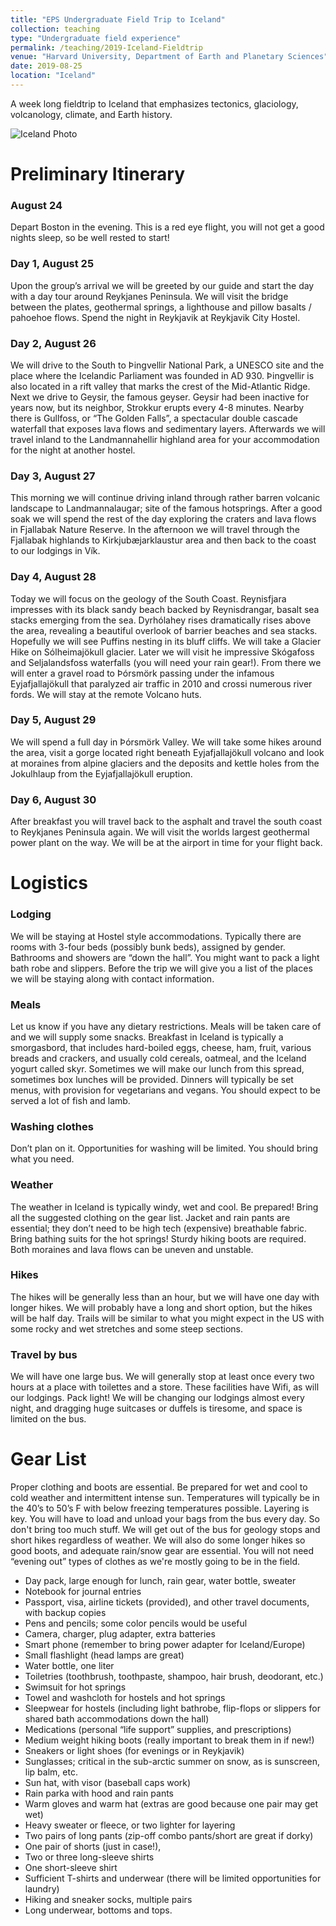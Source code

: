 ```yaml
---
title: "EPS Undergraduate Field Trip to Iceland"
collection: teaching
type: "Undergraduate field experience"
permalink: /teaching/2019-Iceland-Fieldtrip
venue: "Harvard University, Department of Earth and Planetary Sciences"
date: 2019-08-25
location: "Iceland"
---
```


A week long fieldtrip to Iceland that emphasizes tectonics, glaciology, volcanology, climate, and Earth history.

![Iceland Photo](https://bradlipovsky.github.io/images/IcelandPhoto.jpg)
  
# Preliminary Itinerary
### August 24
Depart Boston in the evening.  This is a red eye flight, you will not get a good nights sleep, so be well rested to start!

### Day 1, August 25
Upon the group’s arrival we will be greeted by our guide and start the day with a day tour around Reykjanes Peninsula.  We will visit the bridge between the plates, geothermal springs, a lighthouse and pillow basalts / pahoehoe flows.  Spend the night in Reykjavik at Reykjavik City Hostel.

### Day 2, August 26
We will drive to the South to Þingvellir National Park, a UNESCO site and the place where the Icelandic Parliament was founded in AD 930. Þingvellir is also located in a rift valley that marks the crest of the Mid-Atlantic Ridge. Next we drive to Geysir, the famous geyser. Geysir had been inactive for years now, but its neighbor, Strokkur erupts every 4-8 minutes. Nearby there is Gullfoss, or “The Golden Falls”, a spectacular double cascade waterfall that exposes lava flows and sedimentary layers. Afterwards we will travel inland to the Landmannahellir highland area for your accommodation for the night at another hostel.

### Day 3, August 27
This morning we will continue driving inland through rather barren volcanic landscape to Landmannalaugar; site of the famous hotsprings. After a good soak we will spend the rest of the day exploring the craters and lava flows in Fjallabak Nature Reserve. In the afternoon we will travel through the Fjallabak highlands to Kirkjubæjarklaustur area and then back to the coast to our lodgings in Vík.

### Day 4, August 28
Today we will focus on the geology of the South Coast.  Reynisfjara impresses with its black sandy beach backed by Reynisdrangar, basalt sea stacks emerging from the sea. Dyrhólahey rises dramatically rises above the area, revealing a beautiful overlook of barrier beaches and sea stacks.  Hopefully we will see Puffins nesting in its bluff cliffs.  We will take a Glacier Hike on Sólheimajökull glacier.  Later we will visit he impressive Skógafoss and Seljalandsfoss waterfalls (you will need your rain gear!). From there we will enter a gravel road to Þórsmörk passing under the infamous Eyjafjallajökull that paralyzed air traffic in 2010 and crossi numerous river fords.  We will stay at the remote Volcano huts.

### Day 5, August 29
We will spend a full day in Þórsmörk Valley. We will take some hikes around the area, visit a gorge located right beneath Eyjafjallajökull volcano and look at moraines from alpine glaciers and the deposits and kettle holes from the Jokulhlaup from the Eyjafjallajökull eruption. 

### Day 6, August 30
After breakfast you will travel back to the asphalt and travel the south coast to Reykjanes Peninsula again. We will visit the worlds largest geothermal power plant on the way. We will be at the airport in time for your flight back.


# Logistics

### Lodging
We will be staying at Hostel style accommodations.  Typically there are rooms with 3-four beds (possibly bunk beds), assigned by gender.  Bathrooms and showers are “down the hall”.    You might want to pack a light bath robe and slippers. Before the trip we will give you a list of the places we will be staying along with contact information.

### Meals
Let us know if you have any dietary restrictions.  Meals will be taken care of and we will supply some snacks.  Breakfast in Iceland is typically a smorgasbord, that includes hard-boiled eggs, cheese, ham, fruit, various breads and crackers, and usually cold cereals, oatmeal, and the Iceland yogurt called skyr.  Sometimes we will make our lunch from this spread, sometimes box lunches will be provided.  Dinners will typically be set menus, with provision for vegetarians and vegans.  You should expect to be served a lot of fish and lamb.  

### Washing clothes
Don’t plan on it.  Opportunities for washing will be limited.  You should bring what you need. 

### Weather
The weather in Iceland is typically windy, wet and cool.   Be prepared!  Bring all the suggested clothing on the gear list.  Jacket and rain pants are essential;  they don’t need to be high tech (expensive) breathable fabric.  Bring bathing suits  for the hot springs!  Sturdy hiking boots are required.  Both moraines and lava flows can be uneven and unstable.  

### Hikes
The hikes will be generally less than an hour, but we will have one day with longer hikes.  We will probably have a long and short option, but the hikes will be half day. Trails will be similar to what you might expect in the US with some rocky and wet stretches and some steep sections.

### Travel by bus
We will have one large bus.  We will generally stop at least once every two hours at a place with toilettes and a store.  These facilities have Wifi, as will our lodgings.  Pack light! We will be changing our lodgings almost every night, and dragging huge suitcases or duffels is tiresome, and space is limited on the bus.  



Gear List
==========
Proper clothing and boots are essential. Be prepared for wet and cool to cold weather and intermittent intense sun. Temperatures will typically be in the 40’s to 50’s F with below freezing temperatures possible. Layering is key.  You will have to load and unload your bags from the bus every day.  So don't bring too much stuff.  We will get out of the bus for geology stops and short hikes regardless of weather. We will also do some longer hikes so good boots, and adequate rain/snow gear are essential.   You will not need “evening out” types of clothes as we're mostly going to be in the field.   

- Day pack, large enough for lunch, rain gear, water bottle, sweater
- Notebook for journal entries
- Passport, visa, airline tickets (provided), and other travel documents, with backup copies
- Pens and pencils; some color pencils would be useful
- Camera, charger, plug adapter, extra batteries
- Smart phone (remember to bring power adapter for Iceland/Europe)
- Small flashlight (head lamps are great)
- Water bottle, one liter
- Toiletries (toothbrush, toothpaste, shampoo, hair brush, deodorant, etc.)
- Swimsuit for hot springs
- Towel and washcloth for hostels and hot springs
- Sleepwear for hostels (including light bathrobe, flip-flops or slippers for shared bath accommodations down the hall)
- Medications (personal “life  support” supplies, and prescriptions)
- Medium weight hiking boots (really important to break them in if new!)
- Sneakers or light shoes (for evenings or in Reykjavik)
- Sunglasses; critical in the sub-arctic summer on snow, as is sunscreen, lip balm, etc.
- Sun hat, with visor (baseball caps work)
- Rain parka with hood and rain pants
- Warm gloves and warm hat (extras are good because one pair may get wet)
- Heavy sweater or fleece, or two lighter for layering
- Two pairs of long pants (zip-off combo pants/short are great if dorky)
- One pair of shorts (just in case!),
- Two or three long-sleeve shirts
- One short-sleeve shirt
- Sufficient T-shirts and underwear (there will be limited opportunities for laundry)
- Hiking and sneaker socks, multiple pairs
- Long underwear, bottoms and tops.

